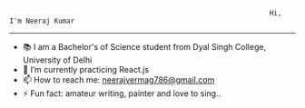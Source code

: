 			                                                        Hi, I'm Neeraj Kumar										
_____________________________________________________________________________________________________________________________________________________________________________________________________________________
- 📚 I am a Bachelor's of Science student from Dyal Singh College, University of Delhi
- 🌱 I’m currently practicing React.js
- 📫 How to reach me: neerajvermag786@gmail.com
- ⚡ Fun fact: amateur writing, painter and love to sing..
<!---
neerajKumar19/neerajKumar19 is a ✨ special ✨ repository because its `README.md` (this file) appears on your GitHub profile.
You can click the Preview link to take a look at your changes.
--->
